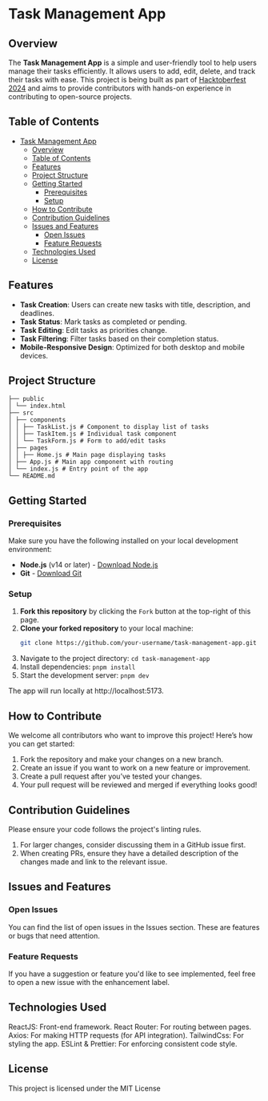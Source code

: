 # Task Management App

## Overview

The **Task Management App** is a simple and user-friendly tool to help users manage their tasks efficiently. It allows users to add, edit, delete, and track their tasks with ease. This project is being built as part of [Hacktoberfest 2024](https://hacktoberfest.com/) and aims to provide contributors with hands-on experience in contributing to open-source projects.

## Table of Contents

- [Task Management App](#task-management-app)
  - [Overview](#overview)
  - [Table of Contents](#table-of-contents)
  - [Features](#features)
  - [Project Structure](#project-structure)
  - [Getting Started](#getting-started)
    - [Prerequisites](#prerequisites)
    - [Setup](#setup)
  - [How to Contribute](#how-to-contribute)
  - [Contribution Guidelines](#contribution-guidelines)
  - [Issues and Features](#issues-and-features)
    - [Open Issues](#open-issues)
    - [Feature Requests](#feature-requests)
  - [Technologies Used](#technologies-used)
  - [License](#license)

## Features

- **Task Creation**: Users can create new tasks with title, description, and deadlines.
- **Task Status**: Mark tasks as completed or pending.
- **Task Editing**: Edit tasks as priorities change.
- **Task Filtering**: Filter tasks based on their completion status.
- **Mobile-Responsive Design**: Optimized for both desktop and mobile devices.

## Project Structure

```.
├── public
│ └── index.html
├── src
│ ├── components
│ │ ├── TaskList.js # Component to display list of tasks
│ │ ├── TaskItem.js # Individual task component
│ │ └── TaskForm.js # Form to add/edit tasks
│ ├── pages
│ │ ├── Home.js # Main page displaying tasks
│ ├── App.js # Main app component with routing
│ └── index.js # Entry point of the app
└── README.md
```

## Getting Started

### Prerequisites

Make sure you have the following installed on your local development environment:

- **Node.js** (v14 or later) - [Download Node.js](https://nodejs.org/)
- **Git** - [Download Git](https://git-scm.com/)

### Setup

1. **Fork this repository** by clicking the `Fork` button at the top-right of this page.
2. **Clone your forked repository** to your local machine:
   ```bash
   git clone https://github.com/your-username/task-management-app.git
   ```
3. Navigate to the project directory:
   `cd task-management-app`
4. Install dependencies:
   `pnpm install`
5. Start the development server:
   `pnpm dev`

The app will run locally at http://localhost:5173.

## How to Contribute

We welcome all contributors who want to improve this project! Here’s how you can get started:

1. Fork the repository and make your changes on a new branch.
2. Create an issue if you want to work on a new feature or improvement.
3. Create a pull request after you’ve tested your changes.
4. Your pull request will be reviewed and merged if everything looks good!

## Contribution Guidelines

Please ensure your code follows the project's linting rules.

1. For larger changes, consider discussing them in a GitHub issue first.
2. When creating PRs, ensure they have a detailed description of the changes made and link to the relevant issue.

## Issues and Features

### Open Issues

You can find the list of open issues in the Issues section. These are features or bugs that need attention.

### Feature Requests

If you have a suggestion or feature you'd like to see implemented, feel free to open a new issue with the enhancement label.

## Technologies Used

ReactJS: Front-end framework.
React Router: For routing between pages.
Axios: For making HTTP requests (for API integration).
TailwindCss: For styling the app.
ESLint & Prettier: For enforcing consistent code style.

## License

This project is licensed under the MIT License
